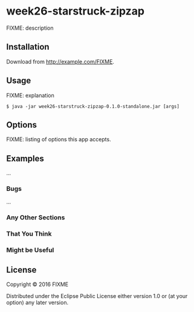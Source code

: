 # week26-starstruck-zipzap

FIXME: description

## Installation

Download from http://example.com/FIXME.

## Usage

FIXME: explanation

    $ java -jar week26-starstruck-zipzap-0.1.0-standalone.jar [args]

## Options

FIXME: listing of options this app accepts.

## Examples

...

### Bugs

...

### Any Other Sections
### That You Think
### Might be Useful

## License

Copyright © 2016 FIXME

Distributed under the Eclipse Public License either version 1.0 or (at
your option) any later version.
